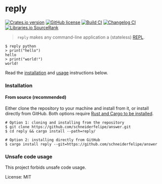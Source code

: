 # reply

[![Crates.io version](https://img.shields.io/crates/v/reply)](https://crates.io/crates/reply)
[![GitHub license](https://img.shields.io/github/license/schneiderfelipe/answer)](https://github.com/schneiderfelipe/answer/blob/main/LICENSE)
[![Build CI](https://github.com/schneiderfelipe/answer/actions/workflows/ci.yml/badge.svg)](https://github.com/schneiderfelipe/answer/actions/workflows/ci.yml)
[![Changelog CI](https://github.com/schneiderfelipe/answer/actions/workflows/changelog.yml/badge.svg)](https://github.com/schneiderfelipe/answer/blob/main/CHANGELOG.md#changelog)
[![Libraries.io `SourceRank`](https://img.shields.io/librariesio/sourcerank/cargo/reply)](https://libraries.io/cargo/reply)

> `reply` makes any command-line application a (stateless) [REPL](https://en.wikipedia.org/wiki/Read%E2%80%93eval%E2%80%93print_loop).

```console
$ reply python
> print("hello")
hello
> print("world!")
world!
```

Read
the [installation](#installation)
and [usage](#usage) instructions below.

### Installation

#### From source (recommended)

Either clone the repository to your machine and install from it,
or install directly from GitHub.
Both options require [Rust and Cargo to be installed](https://rustup.rs/).

```console
# Option 1: cloning and installing from the repository
$ git clone https://github.com/schneiderfelipe/answer.git
$ cd reply && cargo install --path=reply/

# Option 2: installing directly from GitHub
$ cargo install reply --git=https://github.com/schneiderfelipe/answer
```

### Unsafe code usage

This project forbids unsafe code usage.

License: MIT
